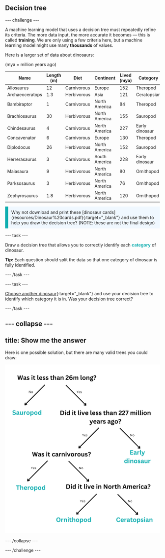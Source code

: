 ## Decision tree

--- challenge ---

A machine learning model that uses a decision tree must repeatedly refine its criteria. The more data input, the more accurate it becomes — this is called **training**. We are only using a few criteria here, but a machine learning model might use many **thousands** of values. 

Here is a larger set of data about dinosaurs: 

(mya = million years ago)

| Name             | Length (m)  | Diet        | Continent      | Lived (mya)  | Category       |
|------------------|-------------|-------------|----------------|--------------|----------------|
| Allosaurus       | 12          | Carnivorous | Europe         | 152          | Theropod       |
| Archaeoceratops  | 1.3         | Herbivorous | Asia           | 121          | Ceratopsian    |
| Bambiraptor      | 1           | Carnivorous | North America  | 84           | Theropod       |
| Brachiosaurus    | 30          | Herbivorous | North America  | 155          | Sauropod       |
| Chindesaurus     | 4           | Carnivorous | North America  | 227          | Early dinosaur |
| Concavenator     | 6           | Carnivorous | Europe         | 130          | Theropod       |
| Diplodocus       | 26          | Herbivorous | North America  | 152          | Sauropod       |
| Herrerasaurus    | 3           | Carnivorous | South America  | 228          | Early dinosaur |
| Maiasaura        | 9           | Herbivorous | North America  | 80           | Ornithopod     |
| Parksosaurus     | 3           | Herbivorous | North America  | 76           | Ornithopod     |
| Zephyrosaurus    | 1.8         | Herbivorous | North America  | 120          | Ornithopod     |



<p style="border-left: solid; border-width:10px; border-color: #0faeb0; background-color: aliceblue; padding: 10px;">
Why not download and print these [dinosaur cards](resources/Dinosaur%20cards.pdf){:target="_blank"} and use them to help you draw the decision tree? (NOTE: these are not the final design)
</p>

--- task ---

Draw a decision tree that allows you to correctly identify each <span style="color: #0faeb0">**category**</span> of dinosaur. 

**Tip:** Each question should split the data so that one category of dinosaur is fully identified.

--- /task ---

--- task ---

[Choose another dinosaur](https://www.nhm.ac.uk/discover/dino-directory.html){:target="_blank"} and use your decision tree to identify which category it is in. Was your decision tree correct?

--- /task ---


--- collapse ---
--- 
title: Show me the answer
---
Here is one possible solution, but there are many valid trees you could draw:

![Final decision tree with questions: Was it less than 26m long? Did it live less than 227m years ago? Was it carnivorous?](images/final-tree.png)

--- /collapse ---

--- /challenge ---
